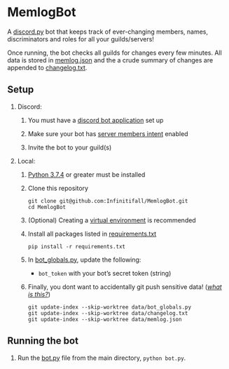 # MemlogBot
A [discord.py](https://github.com/Rapptz/discord.py) bot that keeps track of ever-changing members, names, discriminators and roles for all your guilds/servers!

Once running, the bot checks all guilds for changes every few minutes. All data is stored in [memlog.json](data/memlog.json) and the a crude summary of changes are appended to [changelog.txt](data/changelog.txt).

## Setup

1. Discord:
    1. You must have a [discord bot application](https://discord.com/developers/applications) set up

    2. Make sure your bot has [server members intent](https://discordpy.readthedocs.io/en/latest/intents.html?highlight=intents#privileged-intents) enabled

    2. Invite the bot to your guild(s)

2. Local:
    1. [Python 3.7.4](https://www.python.org/downloads/) or greater must be installed

    2. Clone this repository
        ```
        git clone git@github.com:Infinitifall/MemlogBot.git
        cd MemlogBot
        ```
    
    3. (Optional) Creating a [virtual environment](https://docs.python.org/3/tutorial/venv.html) is recommended
    
    4. Install all packages listed in [requirements.txt](requirements.txt)
        ```
        pip install -r requirements.txt
        ```

    5. In [bot_globals.py](data/bot_globals.py), update the following:
        - `bot_token` with your bot’s secret token (string)
    
    6. Finally, you dont want to accidentally git push sensitive data! ([*what is this?*](https://git-scm.com/docs/git-update-index#Documentation/git-update-index.txt---no-skip-worktree))
        ```
        git update-index --skip-worktree data/bot_globals.py
        git update-index --skip-worktree data/changelog.txt
        git update-index --skip-worktree data/memlog.json
        ```



## Running the bot
1. Run the [bot.py](bot.py) file from the main directory, `python bot.py`.
